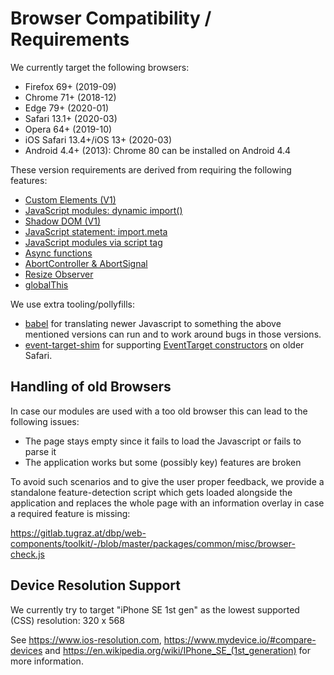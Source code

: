 # Browser Compatibility / Requirements

We currently target the following browsers:

- Firefox 69+ (2019-09)
- Chrome 71+ (2018-12)
- Edge 79+ (2020-01)
- Safari 13.1+ (2020-03)
- Opera 64+ (2019-10)
- iOS Safari 13.4+/iOS 13+ (2020-03)
- Android 4.4+ (2013): Chrome 80 can be installed on Android 4.4

These version requirements are derived from requiring the following features:

- [Custom Elements (V1)](https://caniuse.com/custom-elementsv1)
- [JavaScript modules: dynamic
  import()](https://caniuse.com/es6-module-dynamic-import)
- [Shadow DOM (V1)](https://caniuse.com/shadowdomv1)
- [JavaScript statement:
  import.meta](https://caniuse.com/mdn-javascript_statements_import_meta)
- [JavaScript modules via script tag](https://caniuse.com/es6-module)
- [Async functions](https://caniuse.com/async-functions)
- [AbortController & AbortSignal](https://caniuse.com/abortcontroller)
- [Resize Observer](https://caniuse.com/resizeobserver)
- [globalThis](https://caniuse.com/mdn-javascript_builtins_globalthis)

We use extra tooling/pollyfills:

- [babel](https://babeljs.io/docs/en/babel-preset-env) for translating newer
  Javascript to something the above mentioned versions can run and to work
  around bugs in those versions.
- [event-target-shim](https://www.npmjs.com/package/event-target-shim) for
  supporting [EventTarget
  constructors](https://caniuse.com/mdn-api_eventtarget_eventtarget) on older
  Safari.

## Handling of old Browsers

In case our modules are used with a too old browser this can lead to the following issues:

* The page stays empty since it fails to load the Javascript or fails to parse it
* The application works but some (possibly key) features are broken

To avoid such scenarios and to give the user proper feedback, we provide a standalone feature-detection script which gets loaded alongside the application and replaces the whole page with an information overlay in case a required feature is missing:

https://gitlab.tugraz.at/dbp/web-components/toolkit/-/blob/master/packages/common/misc/browser-check.js

## Device Resolution Support

We currently try to target "iPhone SE 1st gen" as the lowest supported (CSS) resolution: 320 x 568

See https://www.ios-resolution.com, https://www.mydevice.io/#compare-devices and https://en.wikipedia.org/wiki/IPhone_SE_(1st_generation) for more information.
